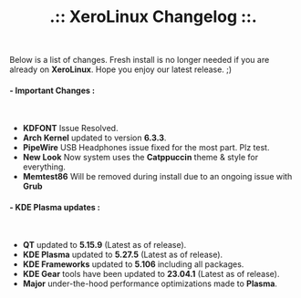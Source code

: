 # <center>.:: XeroLinux Changelog ::.</center>

<br />

Below is a list of changes. Fresh install is no longer needed if you are already on **XeroLinux**. Hope you enjoy our latest release. ;)


#### - Important Changes :
<br />

- **KDFONT** Issue Resolved.
- **Arch Kernel** updated to version **6.3.3**.
- **PipeWire** USB Headphones issue fixed for the most part. Plz test.
- **New Look** Now system uses the **Catppuccin** theme & style for everything.
- **Memtest86** Will be removed during install due to an ongoing issue with **Grub**

#### - KDE Plasma updates :
<br />

- **QT** updated to **5.15.9** (Latest as of release).
- **KDE Plasma** updated to **5.27.5** (Latest as of release).
- **KDE Frameworks** updated to **5.106** including all packages.
- **KDE Gear** tools have been updated to **23.04.1** (Latest as of release).
- **Major** under-the-hood performance optimizations made to **Plasma**.
